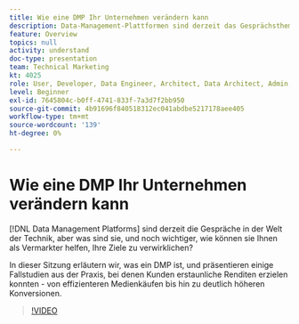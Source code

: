 ```yaml
---
title: Wie eine DMP Ihr Unternehmen verändern kann
description: Data-Management-Plattformen sind derzeit das Gesprächsthema in der Technologiewelt, aber was sind sie, und noch wichtiger, wie können sie Ihnen als Marketing-Experten bei der Verwirklichung Ihrer Ziele helfen? In dieser Sitzung erläutern wir, was ein DMP ist, und präsentieren einige Fallstudien aus der Praxis, bei denen Kunden erstaunliche Renditen erzielen konnten - von effizienteren Medienkäufen bis hin zu deutlich höheren Konversionen.
feature: Overview
topics: null
activity: understand
doc-type: presentation
team: Technical Marketing
kt: 4025
role: User, Developer, Data Engineer, Architect, Data Architect, Admin, Leader
level: Beginner
exl-id: 7645804c-b0ff-4741-833f-7a3d7f2bb950
source-git-commit: 4b91696f840518312ec041abdbe5217178aee405
workflow-type: tm+mt
source-wordcount: '139'
ht-degree: 0%

---
```


# Wie eine DMP Ihr Unternehmen verändern kann

[!DNL Data Management Platforms] sind derzeit die Gespräche in der Welt der Technik, aber was sind sie, und noch wichtiger, wie können sie Ihnen als Vermarkter helfen, Ihre Ziele zu verwirklichen?

In dieser Sitzung erläutern wir, was ein DMP ist, und präsentieren einige Fallstudien aus der Praxis, bei denen Kunden erstaunliche Renditen erzielen konnten - von effizienteren Medienkäufen bis hin zu deutlich höheren Konversionen.

>[!VIDEO](https://video.tv.adobe.com/v/29770/?quality=12)
